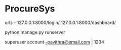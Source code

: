 # ProcureSys

urls -
  127.0.0.1:8000/login/
  127.0.0.1:8000/dashboard/
  
  
python manage.py runserver

superuser account
-pavithra@email.com | 1234
